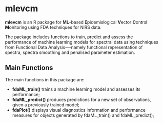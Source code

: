 # mlevcm

**mlevcm** is an R package for **ML**-based **E**pidemiological **V**ector **C**ontrol **M**onitoring using FDA techniques for NIRS data.

The package includes functions to train, predict and assess the performance of machine learning models for spectral data using techniques from Functional Data Analysis---namely functional representation of spectra, spectra smoothing and penalised parameter estimation.


## Main Functions

The main functions in this package are:
* **fdaML_train()** trains a machine learning model and assesses its performance;
* **fdaML_predict()** produces predictions for a new set of observations, given a previously trained model;
* **fdaPlot()** displays visual diagnostics information and performance measures for objects generated by fdaML_train() and fdaML_predict();
